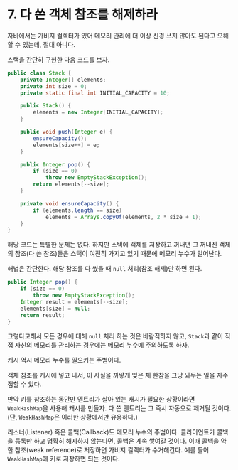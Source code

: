 # 7. 다 쓴 객체 참조를 해제하라

자바에서는 가비지 컬렉터가 있어 메모리 관리에 더 이상 신경 쓰지 않아도 된다고 오해할 수 있는데, 절대 아니다.

스택을 간단히 구현한 다음 코드를 보자.

``` java
public class Stack {
    private Integer[] elements;
    private int size = 0;
    private static final int INITIAL_CAPACITY = 10;

    public Stack() {
        elements = new Integer[INITIAL_CAPACITY];
    }

    public void push(Integer e) {
        ensureCapacity();
        elements[size++] = e;
    }

    public Integer pop() {
        if (size == 0)
            throw new EmptyStackException();
        return elements[--size];
    }

    private void ensureCapacity() {
        if (elements.length == size)
            elements = Arrays.copyOf(elements, 2 * size + 1);
    }
}
```

해당 코드는 특별한 문제는 없다.
하지만 스택에 객체를 저장하고 꺼내면 그 꺼내진 객체의 참조(다 쓴 참조)들은 스택이 여전히 가지고 있기 때문에 메모리 누수가 일어난다.

해법은 간단한다. 해당 참조를 다 썼을 때 ```null``` 처리(참조 해제)만 하면 된다.

``` java
public Integer pop() {
    if (size == 0)
        throw new EmptyStackException();
    Integer result = elements[--size];
    elements[size] = null;
    return result;
}
```

그렇다고해서 모든 경우에 대해 ```null``` 처리 하는 것은 바람직하지 않고, ```Stack```과 같이 직접 자신의 메모리를 관리하는 경우에는 메모리 누수에 주의하도록 하자.

캐시 역시 메모리 누수를 일으키는 주범이다.</p> 객체 참조를 캐시에 넣고 나서, 이 사실을 까맣게 잊은 채 한참을 그냥 놔두는 일을 자주 접할 수 있다.

만약 키를 참조하는 동안만 엔트리가 살아 있는 캐시가 필요한 상황이라면 ```WeakHashMap```을 사용해 캐시를 만들자. 다 쓴 엔트리는 그 즉시 자동으로 제거될 것이다.(단, ```WeakHashMap```은 이러한 상황에서만 유용하다.)

리스너(Listener) 혹은 콜백(Callback)도 메모리 누수의 주범이다. 클라이언트가 콜백을 등록만 하고 명확히 해지하지 않는다면, 콜백은 계속 쌓여갈 것이다. 이때 콜백을 약한 참조(weak reference)로 저장하면 가비지 컬렉터가 수거해간다. 예를 들어 ```WeakHashMap```에 키로 저장하면 되는 것이다.
